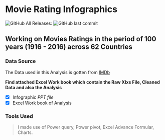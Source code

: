 # Movie Rating Infographics 
![GitHub All Releases](https://img.shields.io/github/downloads/):
![GitHub last commit](https://img.shields.io/github/last-commit/)

## Working on Movies Ratings in the period of 100 years (1916 - 2016) across 62 Countries

### Data Source
The Data used in this Analysis is gotten from [IMDb](https://www.imdb.com/)  

**Find attached Excel Work book which contain the Raw Xlxs File, Cleaned Data and also the Analysis**
- [x] Infographic *PPT file*
- [x] Excel Work book of Analysis

### Tools Used

> I made use of Power query, Power pivot, Excel Advance Formular, Charts.


